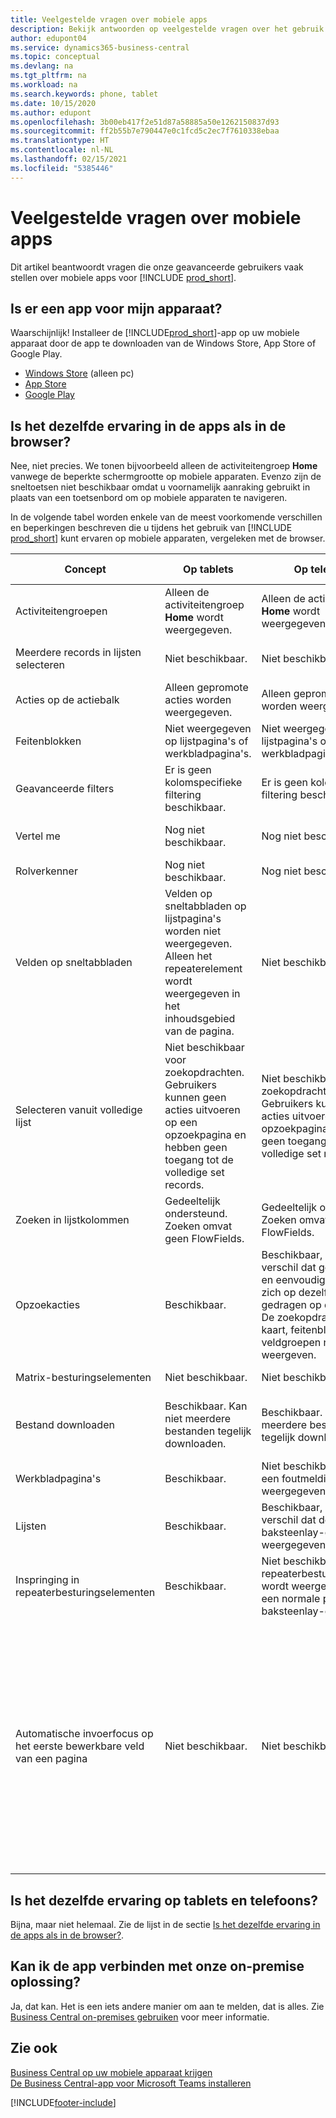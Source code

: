 ```yaml
---
title: Veelgestelde vragen over mobiele apps
description: Bekijk antwoorden op veelgestelde vragen over het gebruik van Business Central op uw telefoon of tablet.
author: edupont04
ms.service: dynamics365-business-central
ms.topic: conceptual
ms.devlang: na
ms.tgt_pltfrm: na
ms.workload: na
ms.search.keywords: phone, tablet
ms.date: 10/15/2020
ms.author: edupont
ms.openlocfilehash: 3b00eb417f2e51d87a58885a50e1262150837d93
ms.sourcegitcommit: ff2b55b7e790447e0c1fcd5c2ec7f7610338ebaa
ms.translationtype: HT
ms.contentlocale: nl-NL
ms.lasthandoff: 02/15/2021
ms.locfileid: "5385446"
---
```

# <a name="mobile-apps-faq"></a>Veelgestelde vragen over mobiele apps

Dit artikel beantwoordt vragen die onze geavanceerde gebruikers vaak stellen over mobiele apps voor [!INCLUDE [prod_short](includes/prod_short.md)].  

## <a name="is-there-an-app-for-my-device"></a>Is er een app voor mijn apparaat?

Waarschijnlijk! Installeer de [!INCLUDE[prod_short](includes/prod_short.md)]-app op uw mobiele apparaat door de app te downloaden van de Windows Store, App Store of Google Play.

- [Windows Store](https://go.microsoft.com/fwlink/?LinkId=734848) (alleen pc)
- [App Store](https://go.microsoft.com/fwlink/?LinkId=734847)
- [Google Play](https://go.microsoft.com/fwlink/?LinkId=734849)

## <a name="is-it-the-same-experience-in-the-apps-as-in-the-browser"></a>Is het dezelfde ervaring in de apps als in de browser?

Nee, niet precies. We tonen bijvoorbeeld alleen de activiteitengroep **Home** vanwege de beperkte schermgrootte op mobiele apparaten. Evenzo zijn de sneltoetsen niet beschikbaar omdat u voornamelijk aanraking gebruikt in plaats van een toetsenbord om op mobiele apparaten te navigeren.

In de volgende tabel worden enkele van de meest voorkomende verschillen en beperkingen beschreven die u tijdens het gebruik van [!INCLUDE [prod_short](includes/prod_short.md)] kunt ervaren op mobiele apparaten, vergeleken met de browser.

| Concept | Op tablets | Op telefoons | Voorbeeld uit de browser |
|--|--|--|--|
| Activiteitengroepen | Alleen de activiteitengroep **Home** wordt weergegeven. | Alleen de activiteitengroep **Home** wordt weergegeven. | **Home** en **Geboekte documenten** in het rolcentrum `Sales Order Processor`. |  |
| Meerdere records in lijsten selecteren | Niet beschikbaar. | Niet beschikbaar. | `Ctrl+A` of `Ctrl+Click` op rijen in een lijst in de browser. |
| Acties op de actiebalk | Alleen gepromote acties worden weergegeven. | Alleen gepromote acties worden weergegeven. |  |
| Feitenblokken | Niet weergegeven op lijstpagina's of werkbladpagina's. | Niet weergegeven op lijstpagina's of werkbladpagina's. | Lijst `Customer` in het rolcentrum `Small Business`. |
| Geavanceerde filters | Er is geen kolomspecifieke filtering beschikbaar. | Er is geen kolomspecifieke filtering beschikbaar. | Op de lijstpagina `Customer`. |
| Vertel me | Nog niet beschikbaar. | Nog niet beschikbaar. | Zie [Pagina's en informatie zoeken met Vertel me](ui-search.md). |  |
| Rolverkenner | Nog niet beschikbaar. | Nog niet beschikbaar. | Zie [Pagina's zoeken met de rolverkenner](ui-role-explorer.md). |
| Velden op sneltabbladen | Velden op sneltabbladen op lijstpagina's worden niet weergegeven. Alleen het repeaterelement wordt weergegeven in het inhoudsgebied van de pagina. | Niet beschikbaar. |  |
| Selecteren vanuit volledige lijst | Niet beschikbaar voor zoekopdrachten. Gebruikers kunnen geen acties uitvoeren op een opzoekpagina en hebben geen toegang tot de volledige set records. | Niet beschikbaar voor zoekopdrachten. Gebruikers kunnen geen acties uitvoeren op een opzoekpagina en hebben geen toegang tot de volledige set records. | Op de `Item Card` bij het selecteren van de **Basismaateenheden**. |
| Zoeken in lijstkolommen | Gedeeltelijk ondersteund. Zoeken omvat geen FlowFields. | Gedeeltelijk ondersteund. Zoeken omvat geen FlowFields. | Zie voorbeelden op de lijstpagina `Customers`. |
| Opzoekacties | Beschikbaar. | Beschikbaar, met het verschil dat geavanceerde en eenvoudige zoekacties zich op dezelfde manier gedragen op de telefoon. De zoekopdracht zal de kaart, feitenblokken of veldgroepen niet weergeven. | Zie voorbeelden op de pagina `Customer Card`. |
| Matrix-besturingselementen | Niet beschikbaar. | Niet beschikbaar. | Zie voorbeeld in `G/L Budget`. |
| Bestand downloaden | Beschikbaar. Kan niet meerdere bestanden tegelijk downloaden. | Beschikbaar. Kan niet meerdere bestanden tegelijk downloaden. | Rapport `Trial Balance` in het selectievakje **Afdrukken naar Excel**. |
| Werkbladpagina's | Beschikbaar. | Niet beschikbaar; er wordt een foutmelding weergegeven. | Werkblad `Sales Price` of `Cash Flow`. |
| Lijsten | Beschikbaar. | Beschikbaar, met het verschil dat deze in een baksteenlay-out worden weergegeven. | Pagina's met klanten of verkooporders. |
| Inspringing in repeaterbesturingselementen | Beschikbaar. | Niet beschikbaar. Het repeaterbesturingselement wordt weergegeven als een normale platte baksteenlay-out. | Pagina's met rekeningschema's en contactoverzichten. |
| Automatische invoerfocus op het eerste bewerkbare veld van een pagina | Niet beschikbaar. | Niet beschikbaar. | Pagina `Customer Card`.<BR /><BR />In de browser wordt de focus automatisch op het eerste bewerkbare veld (zoals het veld `Name`) gezet, zodat u de waarde meteen kunt wijzigen.<BR /><BR />In de tablet- en telefoon-app heeft dit veld niet de focus. In plaats daarvan moet u het veld eerst handmatig selecteren om wijzigingen aan te brengen.|

## <a name="is-it-the-same-experience-on-tables-and-phones"></a>Is het dezelfde ervaring op tablets en telefoons?

Bijna, maar niet helemaal. Zie de lijst in de sectie [Is het dezelfde ervaring in de apps als in de browser?](#is-it-the-same-experience-in-the-apps-as-in-the-browser).  

## <a name="can-i-connect-the-app-to-our-on-premises-solution"></a>Kan ik de app verbinden met onze on-premise oplossing?

Ja, dat kan. Het is een iets andere manier om aan te melden, dat is alles. Zie [Business Central on-premises gebruiken](install-mobile-app.md#using-business-central-on-premises) voor meer informatie.  

## <a name="see-also"></a>Zie ook

[Business Central op uw mobiele apparaat krijgen](install-mobile-app.md)  
[De Business Central-app voor Microsoft Teams installeren](across-install-app-for-teams.md)  


[!INCLUDE[footer-include](includes/footer-banner.md)]